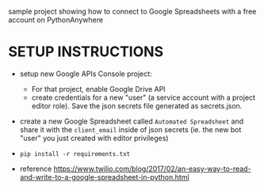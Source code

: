 sample project showing how to connect to Google Spreadsheets with a free account on PythonAnywhere


SETUP INSTRUCTIONS
==================
- setup new Google APIs Console project:
    - For that project, enable Google Drive API
    - create credentials for a new "user" (a service account with a project editor role). Save the json secrets file generated as secrets.json.
- create a new Google Spreadsheet called `Automated Spreadsheet` and share it with the `client_email` inside of json secrets (ie. the new bot "user" you just created with editor privileges)
- `pip install -r requirements.txt`


- reference https://www.twilio.com/blog/2017/02/an-easy-way-to-read-and-write-to-a-google-spreadsheet-in-python.html
